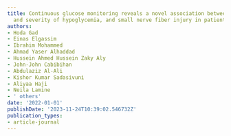 ```yaml
---
title: Continuous glucose monitoring reveals a novel association between duration
  and severity of hypoglycemia, and small nerve fiber injury in patients with diabetes
authors:
- Hoda Gad
- Einas Elgassim
- Ibrahim Mohammed
- Ahmad Yaser Alhaddad
- Hussein Ahmed Hussein Zaky Aly
- John-John Cabibihan
- Abdulaziz Al-Ali
- Kishor Kumar Sadasivuni
- Aliyaa Haji
- Neila Lamine
- ' others'
date: '2022-01-01'
publishDate: '2023-11-24T10:39:02.546732Z'
publication_types:
- article-journal
---
```

